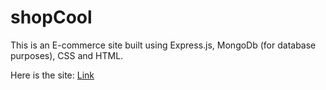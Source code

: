 # shopCool
This is an E-commerce site built using Express.js, MongoDb (for database purposes), CSS and HTML.

Here is the site: [Link](https://elegant-crow-leotard.cyclic.app/)

